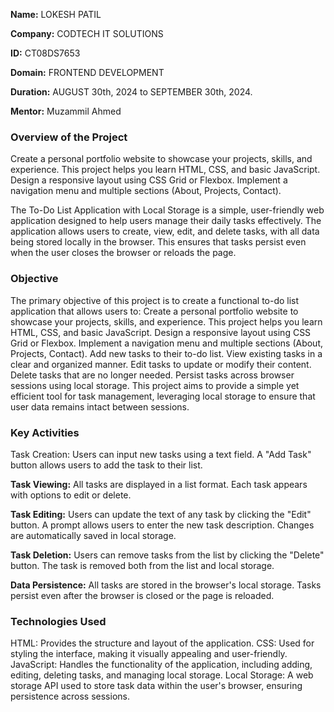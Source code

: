 **Name:**   LOKESH PATIL

**Company:** CODTECH IT SOLUTIONS

**ID:** CT08DS7653

**Domain:** FRONTEND DEVELOPMENT

**Duration:** AUGUST 30th, 2024 to SEPTEMBER
 30th, 2024.

**Mentor:** Muzammil Ahmed

### Overview of the Project
Create a personal portfolio website to showcase your projects, skills, and experience. This project helps you learn HTML, CSS, and basic JavaScript. Design a responsive layout using CSS Grid or Flexbox. Implement a navigation menu and multiple sections (About, Projects, Contact).

The To-Do List Application with Local Storage is a simple, user-friendly web application designed to help users manage their daily tasks effectively. The application allows users to create, view, edit, and delete tasks, with all data being stored locally in the browser. This ensures that tasks persist even when the user closes the browser or reloads the page.

### Objective
The primary objective of this project is to create a functional to-do list application that allows users to:
Create a personal portfolio website to showcase your projects, skills, and
experience. This project helps you learn HTML, CSS, and basic JavaScript.
Design a responsive layout using CSS Grid or Flexbox. Implement a navigation
menu and multiple sections (About, Projects, Contact).
Add new tasks to their to-do list.
View existing tasks in a clear and organized manner.
Edit tasks to update or modify their content.
Delete tasks that are no longer needed.
Persist tasks across browser sessions using local storage.
This project aims to provide a simple yet efficient tool for task management, leveraging local storage to ensure that user data remains intact between sessions.


### Key Activities
Task Creation:
Users can input new tasks using a text field.
A "Add Task" button allows users to add the task to their list.

**Task Viewing:**
All tasks are displayed in a list format.
Each task appears with options to edit or delete.

**Task Editing:**
Users can update the text of any task by clicking the "Edit" button.
A prompt allows users to enter the new task description.
Changes are automatically saved in local storage.

**Task Deletion:**
Users can remove tasks from the list by clicking the "Delete" button.
The task is removed both from the list and local storage.

**Data Persistence:**
All tasks are stored in the browser's local storage.
Tasks persist even after the browser is closed or the page is reloaded.

### Technologies Used
HTML: Provides the structure and layout of the application.
CSS: Used for styling the interface, making it visually appealing and user-friendly.
JavaScript: Handles the functionality of the application, including adding, editing, deleting tasks, and managing local storage.
Local Storage: A web storage API used to store task data within the user's browser, ensuring persistence across sessions.

